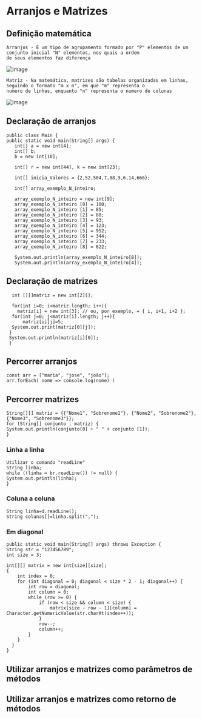 # Arranjos e Matrizes
## Definição matemática
    Arranjos - É um tipo de agrupamento formado por "P" elementos de um conjunto inicial "N" elementos, nos quais a ordem 
    de seus elementos faz diferença
   ![image](https://user-images.githubusercontent.com/104447964/188215320-d6f3e779-127a-4109-9ea7-4f776f7c0784.png)
    
    Matriz - Na matemática, matrizes são tabelas organizadas em linhas, seguindo o formato "m x n", em que "m" representa o 
    numero de linhas, enquanto "n" representa o numero de colunas    
   ![image](https://user-images.githubusercontent.com/104447964/188217063-dc65894e-bf93-4e5d-8ef7-7c77cfdc924c.png)

## Declaração de arranjos
    public class Main {
    public static void main(String[] args) {
       int[] a = new int[4];
       int[] b;
       b = new int[10];
       
       int[] r = new int[44], k = new int[23];
       
       int[] inicia_Valores = {2,52,504,7,88,9,6,14,666};
        
       int[] array_exemplo_N_inteiro;
       
       array_exemplo_N_inteiro = new int[9];
       array_exemplo_N_inteiro [0] = 100;
       array_exemplo_N_inteiro [1] = 85;
       array_exemplo_N_inteiro [2] = 88;
       array_exemplo_N_inteiro [3] = 93;
       array_exemplo_N_inteiro [4] = 123;
       array_exemplo_N_inteiro [5] = 952;
       array_exemplo_N_inteiro [6] = 344;
       array_exemplo_N_inteiro [7] = 233;
       array_exemplo_N_inteiro [8] = 622;
       
       System.out.println(array_exemplo_N_inteiro[8]);
       System.out.println(array_exemplo_N_inteiro[4]);
       
## Declaração de matrizes
      int [][]matriz = new int[2][];
 
      for(int i=0; i<matriz.length; i++){
        matriz[i] = new int[3]; // ou, por exemplo, = { i, i+1, i+2 };
      for(int j=0; j<matriz[i].length; j++){
          matriz[i][j]=5;
      System.out.print(matriz[0][j]);
     }
     System.out.println(matriz[i][0]);
     }
    
## Percorrer arranjos
    const arr = ["maria", "jose", "joão"];
    arr.forEach( nome => console.log(nome) )

## Percorrer matrizes
    String[][] matriz = {{"Nome1", "Sobrenome1"}, {"Nome2", "Sobrenome2"}, {"Nome3", "Sobrenome3"}};
    for (String[] conjunto : matriz) {
    System.out.println(conjunto[0] + " " + conjunto [1]);
    }

### Linha a linha
    Utilizar o comando "readLine"
    String linha;
    while ((linha = br.readLine()) != null) {
    System.out.println(linha);
    }
### Coluna a coluna
    String linha=d.readLine();
    String colunas[]=linha.split(",");
    
### Em diagonal
    public static void main(String[] args) throws Exception {
    String str = "123456789";
    int size = 3;

    int[][] matrix = new int[size][size];
    {
        int index = 0;
        for (int diagonal = 0; diagonal < size * 2 - 1; diagonal++) {
            int row = diagonal;
            int column = 0;
            while (row >= 0) {
                if (row < size && column < size) {
                    matrix[size - row - 1][column] = Character.getNumericValue(str.charAt(index++));
                }
                row--;
                column++;
            }
        }
      }
    }

## Utilizar arranjos e matrizes como parâmetros de métodos
   

## Utilizar arranjos e matrizes como retorno de métodos

